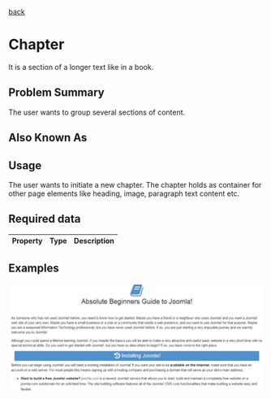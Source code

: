 [back](structural.md)
# Chapter
It is a section of a longer text like in a book.

## Problem Summary

The user wants to group several sections of content.

## Also Known As

## Usage
The user wants to initiate a new chapter. The chapter holds as container for other page elements like heading, image, paragraph text content etc.

## Required data

Property | Type | Description
------------ | ------------- | -------------


## Examples

![Chapter sample](img/chapter-1.jpg "basic sample")
